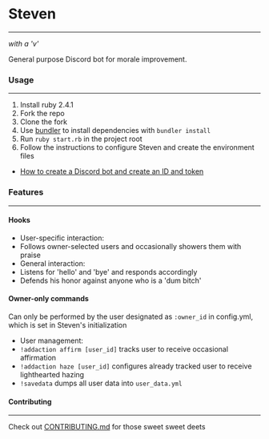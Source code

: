 # Steven
---
*with a 'v'*  

General purpose Discord bot for morale improvement.

### Usage
---
1. Install ruby 2.4.1
2. Fork the repo
3. Clone the fork
4. Use [bundler](https://bundler.io/) to install dependencies with `bundler install`
5. Run `ruby start.rb` in the project root
6. Follow the instructions to configure Steven and create the environment files
 - [How to create a Discord bot and create an ID and token](https://github.com/reactiflux/discord-irc/wiki/Creating-a-discord-bot-&-getting-a-token)

### Features
---
#### Hooks
- User-specific interaction:
 - Follows owner-selected users and occasionally showers them with praise
- General interaction:
 - Listens for 'hello' and 'bye' and responds accordingly
 - Defends his honor against anyone who is a 'dum bitch'

#### Owner-only commands
Can only be performed by the user designated as `:owner_id` in config.yml, which is set in Steven's initialization
- User management:  
 - `!addaction affirm [user_id]` tracks user to receive occasional affirmation
 - `!addaction haze [user_id]` configures already tracked user to receive lighthearted hazing
 - `!savedata` dumps all user data into `user_data.yml`  

#### Contributing
---
Check out [CONTRIBUTING.md](https://github.com/laurenball/Steven/blob/master/CONTRIBUTING.md) for those sweet sweet deets
